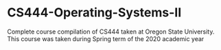 # CS444-Operating-Systems-II
Complete course compilation of CS444 taken at Oregon State University. This course was taken during Spring term of the 2020 academic year 
